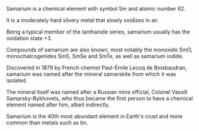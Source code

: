 ﻿Samarium is a chemical element with symbol Sm and atomic number 62.

It is a moderately hard silvery metal that slowly oxidizes in air.

Being a typical member of the lanthanide series, samarium usually has the oxidation state +3.

Compounds of samarium are also known, most notably the monoxide SmO, monochalcogenides SmS, SmSe and SmTe, as well as samarium iodide.

Discovered in 1879 by French chemist Paul-Émile Lecoq de Boisbaudran, samarium was named after the mineral samarskite from which it was isolated.

The mineral itself was named after a Russian mine official, Colonel Vassili Samarsky-Bykhovets, who thus became the first person to have a chemical element named after him, albeit indirectly.

Samarium is the 40th most abundant element in Earth's crust and more common than metals such as tin.
